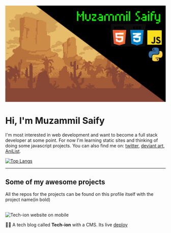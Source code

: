 ![Pixel art of Mountains with my name](20220901_092354.jpg)


# Hi, I'm Muzammil Saify

 I'm most interested in web development and want to become a full stack developer at some point. For now I'm learning static sites and thinking of doing
some javascript projects. You can also find me on:
[twitter](https://mobile.twitter.com/Muzzitor), 
[deviant art](https://www.deviantart.com/muzzitor), 
[AniList](https://www.anilist.co/user/muzzitor).

[![Top Langs](https://github-readme-stats.vercel.app/api/top-langs/?username=Stiffpixels&layout=compact&theme=tokyonight)](https://github.com/Stiffpixels/github-readme-stats)
<hr>

## Some of my awesome projects

All the repos for the projects can be found on this profile itself with the project name(in bold)

<br>


<img src="tech-ion.gif" alt="Tech-ion website on mobile" width="50%">


👨‍💻 A tech blog called **Tech-ion** with a CMS. Its live [deploy](https://tech-ion.netlify.app)

